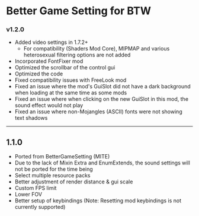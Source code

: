 # Better Game Setting for BTW

### v1.2.0
* Added video settings in 1.7.2+
    * For compatibility (Shaders Mod Core), MIPMAP and various heterosexual filtering options are not added
* Incorporated FontFixer mod
* Optimized the scrollbar of the control gui
* Optimized the code
* Fixed compatibility issues with FreeLook mod
* Fixed an issue where the mod's GuiSlot did not have a dark background when loading at the same time as some mods
* Fixed an issue where when clicking on the new GuiSlot in this mod, the sound effect would not play
* Fixed an issue where non-Mojangles (ASCII) fonts were not showing text shadows

---

## 1.1.0
* Ported from BetterGameSetting (MITE)
* Due to the lack of Mixin Extra and EnumExtends, the sound settings will not be ported for the time being
* Select multiple resource packs
* Better adjustment of render distance & gui scale
* Custom FPS limit
* Lower FOV
* Better setup of keybindings  (Note: Resetting mod keybindings is not currently supported)